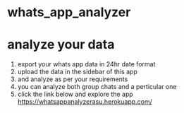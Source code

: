 # whats_app_analyzer
# analyze your data
1. export your whats app data in 24hr date format
2. upload the data in the sidebar of this app
3. and analyze as per your requirements
4. you can analyze both group chats and a perticular one
5. click the link below and explore the app
 https://whatsappanalyzerasu.herokuapp.com/
